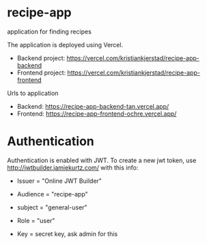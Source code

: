 # recipe-app

application for finding recipes

The application is deployed using Vercel.

-   Backend project: https://vercel.com/kristiankjerstad/recipe-app-backend
-   Frontend project: https://vercel.com/kristiankjerstad/recipe-app-frontend

Urls to application

-   Backend: https://recipe-app-backend-tan.vercel.app/
-   Frontend: https://recipe-app-frontend-ochre.vercel.app/

# Authentication

Authentication is enabled with JWT. To create a new jwt token, use http://jwtbuilder.jamiekurtz.com/
with this info:

-   Issuer = "Online JWT Builder"
-   Audience = "recipe-app"
-   subject = "general-user"

-   Role = "user"

-   Key = secret key, ask admin for this
